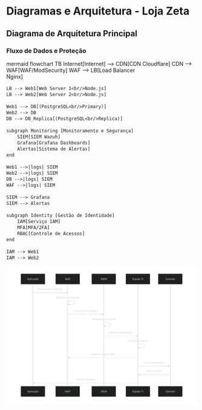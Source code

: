 

# Diagramas e Arquitetura - Loja Zeta

## Diagrama de Arquitetura Principal

### Fluxo de Dados e Proteção
    
mermaid
flowchart TB
    Internet[Internet] --> CDN[CDN Cloudflare]
    CDN --> WAF[WAF/ModSecurity]
    WAF --> LB[Load Balancer<br/>Nginx]
    
    LB --> Web1[Web Server 1<br/>Node.js]
    LB --> Web2[Web Server 2<br/>Node.js]
    
    Web1 --> DB[(PostgreSQL<br/>Primary)]
    Web2 --> DB
    DB --> DB_Replica[(PostgreSQL<br/>Replica)]
    
    subgraph Monitoring [Monitoramento e Segurança]
        SIEM[SIEM Wazuh]
        Grafana[Grafana Dashboards]
        Alertas[Sistema de Alertas]
    end
    
    Web1 -->|logs| SIEM
    Web2 -->|logs| SIEM
    DB -->|logs| SIEM
    WAF -->|logs| SIEM
    
    SIEM --> Grafana
    SIEM --> Alertas
    
    subgraph Identity [Gestão de Identidade]
        IAM[Serviço IAM]
        MFA[MFA/2FA]
        RBAC[Controle de Acessos]
    end
    
    IAM --> Web1
    IAM --> Web2

   
 ![alt text](/imagens/diagrama_fluxo.svg)
    